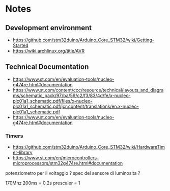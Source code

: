 # Notes

## Development environment

- <https://github.com/stm32duino/Arduino_Core_STM32/wiki/Getting-Started>
- <https://wiki.archlinux.org/title/AVR>

## Technical Documentation

- <https://www.st.com/en/evaluation-tools/nucleo-g474re.html#documentation>
- <https://www.st.com/content/ccc/resource/technical/layouts_and_diagrams/schematic_pack/97/ba/59/c2/f3/83/4d/fe/x-nucleo-plc01a1_schematic.pdf/files/x-nucleo-plc01a1_schematic.pdf/jcr:content/translations/en.x-nucleo-plc01a1_schematic.pdf>
- <https://www.st.com/en/evaluation-tools/nucleo-g474re.html#documentation>

### Timers

- <https://github.com/stm32duino/Arduino_Core_STM32/wiki/HardwareTimer-library>
- <https://www.st.com/en/microcontrollers-microprocessors/stm32g474re.html#documentation>

potenziometro per il voltaggio ?
spec del sensore di luminosita ?

170Mhz
200ms = 0.2s
prescaler = 1